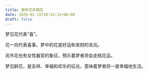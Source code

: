 ```yaml
---
title: 很多花并摘花
date: 2020-02-15T20:54:12+08:00
draft: false
---
```


梦见花代表“喜”。

花一向代表喜事，梦中的花是好运和发财的吉兆。

另外花也有女性器官的象征，预示着梦者将会走桃花运。

梦见鲜花，是吉祥、幸福和欢乐的征兆，意味着梦者将一直幸福地生活。

